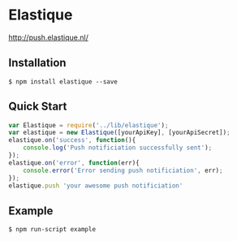 Elastique
=========

http://push.elastique.nl/

## Installation
	$ npm install elastique --save

## Quick Start
```js
var Elastique = require('../lib/elastique');
var elastique = new Elastique([yourApiKey], [yourApiSecret]);
elastique.on('success', function(){ 
	console.log('Push notificiation successfully sent'); 
});
elastique.on('error', function(err){ 
	console.error('Error sending push notificiation', err); 
});
elastique.push 'your awesome push notificiation'
```

## Example
	$ npm run-script example